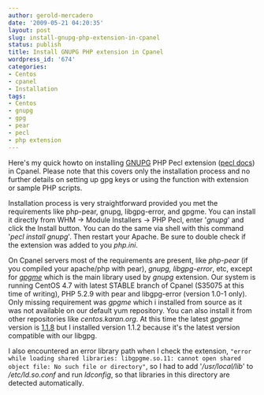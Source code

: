 ```yaml
---
author: gerold-mercadero
date: '2009-05-21 04:20:35'
layout: post
slug: install-gnupg-php-extension-in-cpanel
status: publish
title: Install GNUPG PHP extension in Cpanel
wordpress_id: '674'
categories:
- Centos
- cpanel
- Installation
tags:
- Centos
- gnupg
- gpg
- pear
- pecl
- php extension
---
```


Here's my quick howto on installing [GNUPG](http://us2.php.net/manual/en/book.gnupg.php) PHP Pecl extension ([pecl docs](http://pecl.php.net/package/gnupg/docs)) in Cpanel.  Please note that this covers only the installation process and no further details on setting up gpg keys or using the function with extension or sample PHP scripts.

Installation process is very straightforward provided you met the requirements like php-pear, gnupg, libgpg-error, and gpgme.  You can install it directly from WHM -> Module Installers -> PHP Pecl, enter '_gnupg_' and click the Install button.  You can do the same via shell with this command '_pecl install gnupg_'.  Then restart your Apache.  Be sure to double check if the extension was added to you _php.ini_.

On Cpanel servers most of the requirements are present, like _php-pear_ (if you compiled your apache/php with pear), _gnupg, libgpg-error_, etc, except for [_gpgme_](http://www.gnupg.org/gpgme.html) which is the main library used by _gnupg_ extension.  Our system is running CentOS 4.7 with latest STABLE branch of Cpanel (S35075 at this time of writing), PHP 5.2.9 with pear and libgpg-error (version 1.0-1 only).  Only missing requirement was _gpgme_ which i installed from source as it was not available on our default yum repository.  You can also install it from other repositories like _centos.karan.org_.  At this time the latest _gpgme_ version is [1.1.8](http://www.gnupg.org/download/index.en.html#gpgme) but I installed version 1.1.2 because it's the latest version compatible with our libgpg.

I also encountered an error library path when I check the extension, `"error while loading shared libraries: libgpgme.so.11: cannot open shared object file: No such file or directory"`, so I had to add '_/usr/local/lib_' to _/etc/ld.so.conf_ and run _ldconfig_, so that libraries in this directory are detected automatically.

